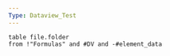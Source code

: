 ```yaml
---
Type: Dataview_Test
---
```




```dataview 
table file.folder
from !"Formulas" and #DV and -#element_data 
```

